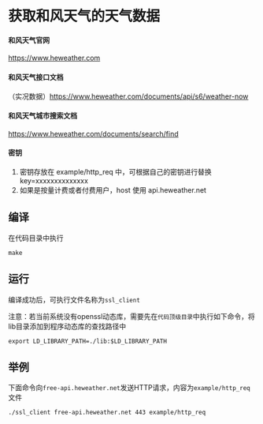 # 获取和风天气的天气数据

#### 和风天气官网
https://www.heweather.com

#### 和风天气接口文档
（实况数据）https://www.heweather.com/documents/api/s6/weather-now

#### 和风天气城市搜索文档
https://www.heweather.com/documents/search/find

#### 密钥
1. 密钥存放在 example/http_req 中，可根据自己的密钥进行替换 key=xxxxxxxxxxxxxx
2. 如果是按量计费或者付费用户，host 使用 api.heweather.net


## 编译

在代码目录中执行

``` shell
make
```

## 运行

编译成功后，可执行文件名称为`ssl_client`

注意：若当前系统没有openssl动态库，需要先在`代码顶级目录`中执行如下命令，将lib目录添加到程序动态库的查找路径中

``` shell
export LD_LIBRARY_PATH=./lib:$LD_LIBRARY_PATH
```

## 举例

下面命令向`free-api.heweather.net`发送HTTP请求，内容为`example/http_req`文件

``` shell
./ssl_client free-api.heweather.net 443 example/http_req

```
